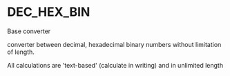 # DEC_HEX_BIN
Base converter

converter between decimal, hexadecimal binary numbers without limitation of length. 

All calculations are 'text-based' (calculate in writing) and in unlimited length
